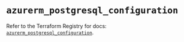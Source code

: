 # `azurerm_postgresql_configuration`

Refer to the Terraform Registry for docs: [`azurerm_postgresql_configuration`](https://registry.terraform.io/providers/hashicorp/azurerm/3.100.0/docs/resources/postgresql_configuration).
